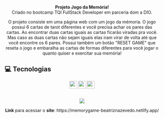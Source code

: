 <p align="center">
  <strong>Projeto Jogo da Memória!</strong> <br> Criado no bootcamp TQI FullStack Developer em parceria dom a DIO.</p>
  <p align="center">O projeto consiste em uma página web com um jogo da mémoria. O jogo possui 6 cartas de tarot diferentes e você precisa achar os pares das cartas. Ao encontrar duas cartas iguais as cartas ficarão viradas pra você. Mas caso as duas cartas não sejam iguais elas iram virar de volta até que você encontre os 6 pares. Possui também um botão "RESET GAME" que reseta o jogo e embaralha as cartas de formas diferentes para você jogar o quanto quiser e exercitar sua memória!

## 💻 Tecnologias 
<p align="center">
 <img src="https://img.shields.io/badge/HTML5-E34F26?style=for-the-badge&logo=html5&logoColor=white" height="25"/>
 <img src="https://img.shields.io/badge/CSS3-1572B6?style=for-the-badge&logo=css3&logoColor=white" height="25"/>
 <img src="https://img.shields.io/badge/JavaScript-F7DF1E?style=for-the-badge&logo=javascript&logoColor=black" height="25"/>
  
</p>
  
##

<div align="center">
<img src="https://user-images.githubusercontent.com/94022421/173126102-d5778dae-9595-4e7a-97b9-20ad5856078a.gif" />
</div>

<p align="center"><strong>Link</strong> para acessar o <strong>site</strong>: https://memorygame-beatriznazevedo.netlify.app/</p>
